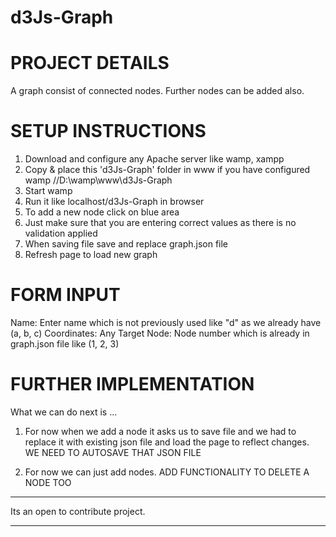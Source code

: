 # d3Js-Graph

PROJECT DETAILS
===============

A graph consist of connected nodes. Further nodes can be added also.

SETUP INSTRUCTIONS
==================

1. Download and configure any Apache server like wamp, xampp
2. Copy & place this 'd3Js-Graph' folder in www if you have configured wamp //D:\wamp\www\d3Js-Graph
3. Start wamp
4. Run it like localhost/d3Js-Graph in browser
5. To add a new node click on blue area
6. Just make sure that you are entering correct values as there is no validation applied
7. When saving file save and replace graph.json file
8. Refresh page to load new graph

FORM INPUT
==========

Name: Enter name which is not previously used like "d" as we already have (a, b, c)
Coordinates: Any
Target Node: Node number which is already in graph.json file like (1, 2, 3)

FURTHER IMPLEMENTATION
======================

What we can do next is ...

1. For now when we add a node it asks us to save file and we had to replace it with existing json file and load the page to reflect       changes. WE NEED TO AUTOSAVE THAT JSON FILE
   
2. For now we can just add nodes. ADD FUNCTIONALITY TO DELETE A NODE TOO

**********************************
Its an open to contribute project.
**********************************
